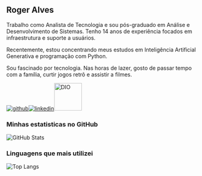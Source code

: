 ## Roger Alves
Trabalho como Analista de Tecnologia e sou pós-graduado em Análise e Desenvolvimento de Sistemas. Tenho 14 anos de experiência focados em infraestrutura e suporte a usuários.

Recentemente, estou concentrando meus estudos em Inteligência Artificial Generativa e programação com Python. 

Sou fascinado por tecnologia. Nas horas de lazer, gosto de passar tempo com a família, curtir jogos retrô e assistir a filmes.

[![github](https://img.shields.io/badge/github-181717?style=for-the-badge&logo=github&logoColor=white)](https://github.com/rgr147?tab=overview&from=2024-07-01&to=2024-07-31)[![linkedin](https://img.shields.io/badge/linkedin-0A66C2?style=for-the-badge&logo=linkedin&logoColor=white)](https://www.linkedin.com/in/roger-alves-rodrigues-melo-24443294/)<a href="https://web.dio.me/users/rgr_147?tab=achievements"><img src="https://hermes.digitalinnovation.one/assets/diome/logo-full.svg" alt="DIO" width="72"/></a>

### Minhas estatisticas no GitHub

![GitHub Stats](https://github-readme-stats.vercel.app/api?username=rgr147&show_icons=true&theme=radical)

### Linguagens que mais utilizei

![Top Langs](https://github-readme-stats.vercel.app/api/top-langs/?username=rgr147&layout=compact&theme=radical)